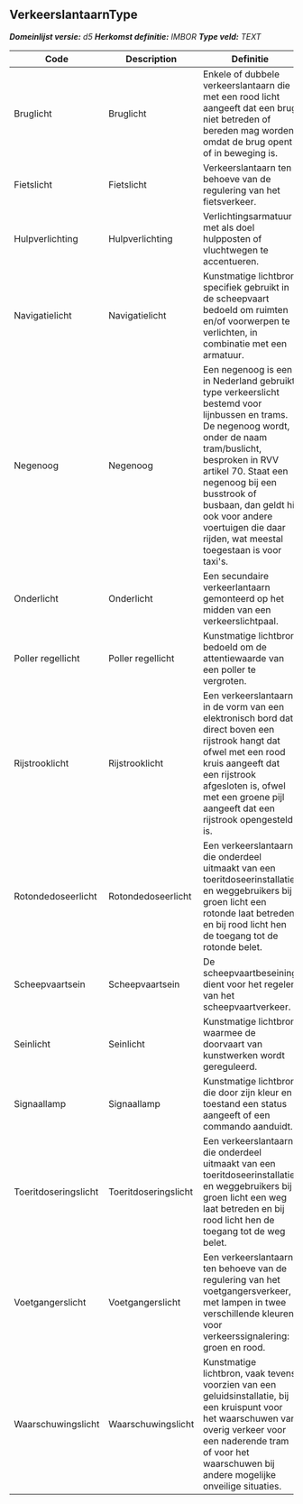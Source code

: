 ﻿## VerkeerslantaarnType

*__Domeinlijst versie:__ d5*
*__Herkomst definitie:__ IMBOR*
*__Type veld:__ TEXT*

|__Code__ |__Description__ |__Definitie__	|
|	---	|	---	|   ---	| 
| Bruglicht | Bruglicht | Enkele of dubbele verkeerslantaarn die met een rood licht aangeeft dat een brug niet betreden of bereden mag worden, omdat de brug opent of in beweging is. |
| Fietslicht | Fietslicht | Verkeerslantaarn ten behoeve van de regulering van het fietsverkeer. |
| Hulpverlichting | Hulpverlichting | Verlichtingsarmatuur met als doel hulpposten of vluchtwegen te accentueren. |
| Navigatielicht | Navigatielicht | Kunstmatige lichtbron specifiek gebruikt in de scheepvaart bedoeld om ruimten en/of voorwerpen te verlichten, in combinatie met een armatuur. |
| Negenoog | Negenoog | Een negenoog is een in Nederland gebruikt type verkeerslicht bestemd voor lijnbussen en trams. De negenoog wordt, onder de naam tram/buslicht, besproken in RVV artikel 70. Staat een negenoog bij een busstrook of busbaan, dan geldt hij ook voor andere voertuigen die daar rijden, wat meestal toegestaan is voor taxi's. |
| Onderlicht | Onderlicht | Een secundaire verkeerlantaarn gemonteerd op het midden van een verkeerslichtpaal. |
| Poller regellicht | Poller regellicht | Kunstmatige lichtbron bedoeld om de attentiewaarde van een poller te vergroten. |
| Rijstrooklicht | Rijstrooklicht | Een verkeerslantaarn in de vorm van een elektronisch bord dat direct boven een rijstrook hangt dat ofwel met een rood kruis aangeeft dat een rijstrook afgesloten is, ofwel met een groene pijl aangeeft dat een rijstrook opengesteld is. |
| Rotondedoseerlicht | Rotondedoseerlicht | Een verkeerslantaarn die onderdeel uitmaakt van een toeritdoseerinstallatie en weggebruikers bij groen licht een rotonde laat betreden en bij rood licht hen de toegang tot de rotonde belet. |
| Scheepvaartsein | Scheepvaartsein | De scheepvaartbeseining dient voor het regelen van het scheepvaartverkeer. |
| Seinlicht | Seinlicht | Kunstmatige lichtbron waarmee de doorvaart van kunstwerken wordt gereguleerd. |
| Signaallamp | Signaallamp | Kunstmatige lichtbron die door zijn kleur en toestand een status aangeeft of een commando aanduidt. |
| Toeritdoseringslicht | Toeritdoseringslicht | Een verkeerslantaarn die onderdeel uitmaakt van een toeritdoseerinstallatie en weggebruikers bij groen licht een weg laat betreden en bij rood licht hen de toegang tot de weg belet. |
| Voetgangerslicht | Voetgangerslicht | Een verkeerslantaarn ten behoeve van de regulering van het voetgangersverkeer, met lampen in twee verschillende kleuren voor verkeerssignalering: groen en rood. |
| Waarschuwingslicht | Waarschuwingslicht | Kunstmatige lichtbron, vaak tevens voorzien van een geluidsinstallatie, bij een kruispunt voor het waarschuwen van overig verkeer voor een naderende tram of voor het waarschuwen bij andere mogelijke onveilige situaties. |
